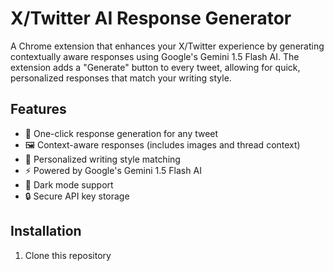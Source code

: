 # X/Twitter AI Response Generator

A Chrome extension that enhances your X/Twitter experience by generating contextually aware responses using Google's Gemini 1.5 Flash AI. The extension adds a "Generate" button to every tweet, allowing for quick, personalized responses that match your writing style.

## Features

- 🎯 One-click response generation for any tweet
- 🖼️ Context-aware responses (includes images and thread context)
- 🎨 Personalized writing style matching
- ⚡ Powered by Google's Gemini 1.5 Flash AI
- 🌙 Dark mode support
- 🔒 Secure API key storage

## Installation

1. Clone this repository
